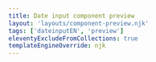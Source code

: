 ```yaml
---
title: Date input component preview
layout: 'layouts/component-preview.njk'
tags: ['dateinputEN', 'preview']
eleventyExcludeFromCollections: true
templateEngineOverride: njk
---
```


<gcds-date-input format="full" legend="Legend" name="example-default" hint="Day can be 1 or 2 digits. Year must be 4 digits.">
</gcds-date-input>
